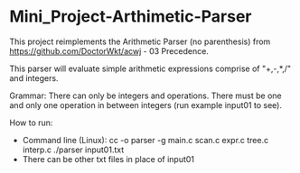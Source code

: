 # Mini_Project-Arthimetic-Parser

This project reimplements the Arithmetic Parser (no parenthesis) from https://github.com/DoctorWkt/acwj - 03 Precedence.

This parser will evaluate simple arithmetic expressions comprise of "+,-,*,/" and integers.

Grammar: There can only be integers and operations. There must be one and only one operation in between integers (run example input01 to see).

How to run:
- Command line (Linux): cc -o parser -g main.c scan.c expr.c tree.c interp.c
                        ./parser input01.txt 
- There can be other txt files in place of input01

